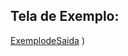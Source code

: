 ## Tela de Exemplo:
[ExemplodeSaida](https://github.com/user-attachments/assets/12f16c6a-ebe0-4fa5-a8ff-09df9607d4f7)
)
